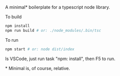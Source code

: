 A minimal* boilerplate for a typescript node library.

To build

```sh
npm install
npm run build # or: ./node_modules/.bin/tsc
```

To run

```sh
npm start # or: node dist/index
```

Is VSCode, just run task "npm: install", then F5 to run.

\* Minimal is, of course, relative.
